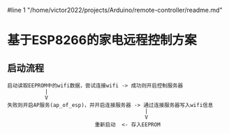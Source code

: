 #line 1 "/home/victor2022/projects/Arduino/remote-controller/readme.md"
# 基于ESP8266的家电远程控制方案

## 启动流程
```
启动读取EEPROM中的wifi数据，尝试连接wifi -> 成功则开启控制服务器
            |
            V
失败则开启AP服务(ap_of_esp)，并开启连接服务器 -> 通过连接服务器写入wifi信息
                                            |
                                            V
                            重新启动  <- 存入EEPROM 
```